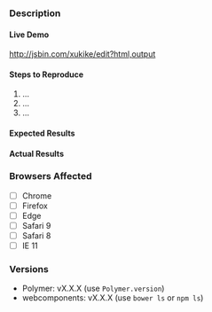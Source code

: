 ### Description


#### Live Demo
http://jsbin.com/xukike/edit?html,output

#### Steps to Reproduce
1. …
2. …
3. …

#### Expected Results


#### Actual Results


### Browsers Affected
- [ ] Chrome
- [ ] Firefox
- [ ] Edge
- [ ] Safari 9
- [ ] Safari 8
- [ ] IE 11

### Versions
- Polymer: vX.X.X (use `Polymer.version`)
- webcomponents: vX.X.X (use `bower ls` or `npm ls`)
